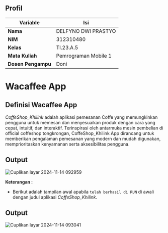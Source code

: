 ## Profil
| Variable | Isi |
| -------- | --- |
| **Nama** | DELFYNO DWI PRASTYO  |
| **NIM** | 312310480 |
| **Kelas** | TI.23.A.5 |
| **Mata Kuliah** |Pemrograman Mobile 1|
| **Dosen Pengampu** |Doni |

# Wacaffee App

## Definisi Wacaffee App
*CoffeShop_Khilink* adalah aplikasi pemesanan Coffe yang memungkinkan pengguna untuk memesan dan menyesuaikan produk dengan cara yang cepat, intuitif, dan interaktif. Terinspirasi oleh antarmuka mesin pembelian di official coffeshop tongkrongan, CoffeShop_Khilink App dirancang untuk memberikan pengalaman pemesanan yang modern dan mudah digunakan, memprioritaskan kenyamanan serta aksesibilitas pengguna.

## Output

![Cuplikan layar 2024-11-14 092959](https://github.com/user-attachments/assets/27702d41-957f-49f0-87d9-93f917180cb1)


**Keterangan :**

- Berikut adalah tampilan awal apabila `telah berhasil di RUN` di awali dengan judul aplikasi *CoffeShop_Khilink*.

## Output

![Cuplikan layar 2024-11-14 093041](https://github.com/user-attachments/assets/c1f91004-68e1-4c1c-aa64-d3b366b3191b)

